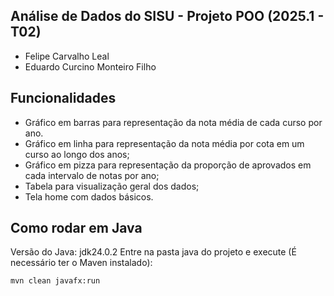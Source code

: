 ## Análise de Dados do SISU - Projeto POO (2025.1 - T02)
- Felipe Carvalho Leal
- Eduardo Curcino Monteiro Filho
## Funcionalidades
-  Gráfico em barras para representação da nota média de cada curso por ano.
- Gráfico em linha para representação da nota média por cota em um curso ao longo dos anos;
- Gráfico em pizza para representação da proporção de aprovados em cada intervalo de notas por ano;
- Tabela para visualização geral dos dados;
- Tela home com dados básicos.
## Como rodar em Java
Versão do Java: jdk24.0.2
Entre na pasta java do projeto e execute (É necessário ter o Maven instalado):

```shell
mvn clean javafx:run
```
